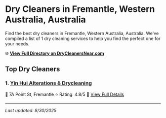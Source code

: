 # Dry Cleaners in Fremantle, Western Australia, Australia

Find the best dry cleaners in Fremantle, Western Australia, Australia. We've compiled a list of 1 dry cleaning services to help you find the perfect one for your needs.

🌐 **[View Full Directory on DryCleanersNear.com](https://drycleanersnear.com/city/Australia/Western%20Australia/Fremantle)**

## Top Dry Cleaners

### 1. [Yin Hui Alterations & Drycleaning](https://drycleanersnear.com/dryCleaner/68ad160f1d9ee695c9252cf5/yin-hui-alterations-drycleaning)
📍 7A Point St, Fremantle
⭐ Rating: 4.8/5
🔗 [View Full Details](https://drycleanersnear.com/dryCleaner/68ad160f1d9ee695c9252cf5/yin-hui-alterations-drycleaning)


---

*Last updated: 8/30/2025*
